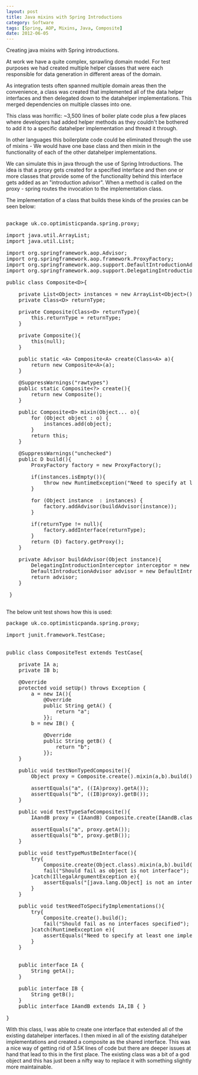 ```yaml
---
layout: post
title: Java mixins with Spring Introductions
category: Software
tags: [Spring, AOP, Mixins, Java, Composite]
date: 2012-06-05
---
```


<p>Creating java mixins with Spring introductions.</p>

<p>At work we have a quite complex, sprawling domain model. For test purposes we had created multiple helper classes that were each responsible for data generation in different areas of the domain. </p> 
<p>As integration tests often spanned multiple domain areas then the convenience, a class was created that implemented all of the data helper interfaces and then delegated down to the datahelper implementations. This merged dependencies on multiple classes into one. 
</p>
<p>This class was horrific: ~3,500 lines of boiler plate code plus a few places where developers had added helper methods as they couldn't be bothered to add it to a specific datahelper implementation and thread it through.</p>       
<p>In other languages this boilerplate code could be eliminated through the use of mixins - We would have one base class and then mixin in the functionality of each of the other datahelper implementations.</p>      

<p>We can simulate this in java through the use of Spring Introductions. The idea is that a proxy gets created for a specified interface and then one or more classes that provide some of the functionality behind this interface gets added as an "introduction advisor". When a method is called on the proxy - spring routes the invocation to the implementation class.</p>       

<p>The implementation of a class that builds these kinds of the proxies can be seen below: 

<pre class="prettyprint linenums">

package uk.co.optimisticpanda.spring.proxy;

import java.util.ArrayList;
import java.util.List;

import org.springframework.aop.Advisor;
import org.springframework.aop.framework.ProxyFactory;
import org.springframework.aop.support.DefaultIntroductionAdvisor;
import org.springframework.aop.support.DelegatingIntroductionInterceptor;

public class Composite&lt;D&gt;{

	private List&lt;Object&gt; instances = new ArrayList&lt;Object&gt;();
	private Class&lt;D&gt; returnType;
	
	private Composite(Class&lt;D&gt; returnType){
		this.returnType = returnType;
	}
	
	private Composite(){
		this(null);
	}
	
	public static &lt;A&gt; Composite&lt;A&gt; create(Class&lt;A&gt; a){
		return new Composite&lt;A&gt;(a);
	}
	
	@SuppressWarnings("rawtypes")
	public static Composite&lt;?&gt; create(){
		return new Composite();
	}
	
	public Composite&lt;D&gt; mixin(Object... o){
		for (Object object : o) {
			instances.add(object);
		}
		return this;
	}
	
	@SuppressWarnings("unchecked")
	public D build(){
		ProxyFactory factory = new ProxyFactory();
		
		if(instances.isEmpty()){
			throw new RuntimeException("Need to specify at least one implementation to mixin");
		}
		
		for (Object instance  : instances) {
			factory.addAdvisor(buildAdvisor(instance));
		}

		if(returnType != null){
			factory.addInterface(returnType);
		}
		return (D) factory.getProxy();
	}
	
	private Advisor buildAdvisor(Object instance){
		DelegatingIntroductionInterceptor interceptor = new DelegatingIntroductionInterceptor(instance);
		DefaultIntroductionAdvisor advisor = new DefaultIntroductionAdvisor(interceptor);
		return advisor;
	}
	
 }

</pre>

<p>The below unit test shows how this is used:</p> 

<pre class="prettyprint linenums">
package uk.co.optimisticpanda.spring.proxy;

import junit.framework.TestCase;


public class CompositeTest extends TestCase{

	private IA a;
	private IB b;

	@Override
	protected void setUp() throws Exception {
		a = new IA(){
			@Override
			public String getA() {
				return "a";
			}};
		b = new IB() {
			
			@Override
			public String getB() {
				return "b";
			}};
	}

	public void testNonTypedComposite(){
		Object proxy = Composite.create().mixin(a,b).build();
		
		assertEquals("a", ((IA)proxy).getA());
		assertEquals("b", ((IB)proxy).getB());
	}
	
	public void testTypeSafeComposite(){
		IAandB proxy = (IAandB) Composite.create(IAandB.class).mixin(a,b).build();
		
		assertEquals("a", proxy.getA());
		assertEquals("b", proxy.getB());
	}
	
	public void testTypeMustBeInterface(){
		try{
			Composite.create(Object.class).mixin(a,b).build();
			fail("Should fail as object is not interface");
		}catch(IllegalArgumentException e){
			assertEquals("[java.lang.Object] is not an interface", e.getMessage());
		}
	}

	public void testNeedToSpecifyImplementations(){
		try{
			Composite.create().build();
			fail("Should fail as no interfaces specified");
		}catch(RuntimeException e){
			assertEquals("Need to specify at least one implementation to mixin", e.getMessage());
		}
	}


	public interface IA {
		String getA();
	}

	public interface IB {
		String getB();
	}
	public interface IAandB extends IA,IB {	}

}
</pre>

<p>With this class, I was able to create one interface that extended all of the existing datahelper interfaces. I then mixed in all of the existing datahelper implementations and created a composite as the shared interface. 
This was a nice way of getting rid of 3.5K lines of code but there are deeper issues at hand that lead to this in the first place. The existing class was a bit of a god object and this has just been a nifty way to replace it with something slightly more maintainable.
</p>